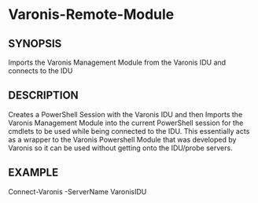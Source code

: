 # Varonis-Remote-Module

## SYNOPSIS

Imports the Varonis Management Module from the Varonis IDU and connects to the IDU
 

## DESCRIPTION
Creates a PowerShell Session with the Varonis IDU and then Imports the Varonis Management Module into the current PowerShell session for the cmdlets to be used while being connected to the IDU. This essentially acts as a wrapper to the Varonis Powershell Module that was developed by Varonis so it can be used without getting onto the IDU/probe servers.
 
## EXAMPLE
Connect-Varonis -ServerName VaronisIDU
